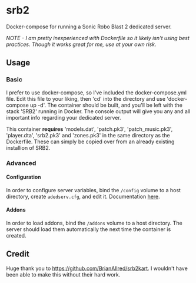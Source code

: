 # srb2

Docker-compose for running a Sonic Robo Blast 2 dedicated server.

*NOTE - I am pretty inexperienced with Dockerfile so it likely isn't using best practices. Though it works great for me, use at your own risk.*

## Usage

### Basic

I prefer to use docker-compose, so I've included the docker-compose.yml file. Edit this file to your liking, then 'cd' into the directory and use 'docker-compose up -d'. The container should be built, and you'll be left with the stack 'SRB2' running in Docker. The console output will give you any and all important info regarding your dedicated server.

This container **requires** 'models.dat', 'patch.pk3', 'patch_music.pk3', 'player.dta', 'srb2.pk3' and 'zones.pk3' in the same directory as the Dockerfile. These can simply be copied over from an already existing installion of SRB2.

### Advanced

#### Configuration

In order to configure server variables, bind the `/config` volume to a host directory, create `adedserv.cfg`, and edit it. Documentation [here](https://wiki.srb2.org/wiki/Console/Variables#Server_options).

#### Addons

In order to load addons, bind the `/addons` volume to a host directory. The server should load them automatically the next time the container is created.

## Credit

Huge thank you to https://github.com/BrianAllred/srb2kart. I wouldn't have been able to make this without their hard work.
